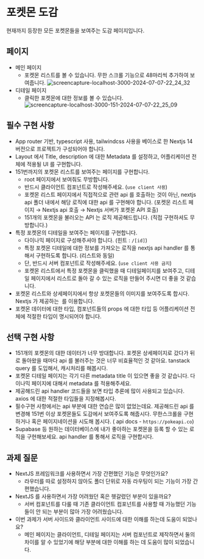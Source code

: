 # 포켓몬 도감

현재까지 등장한 모든 포켓몬들을 보여주는 도감 페이지입니다.



## 페이지

- 메인 페이지
  - 포켓몬 리스트를 볼 수 있습니다. 무한 스크롤 기능으로 48마리씩 추가하여 보여줍니다.
![screencapture-localhost-3000-2024-07-07-22_24_32](https://github.com/solpark16/pokemon-pokedex/assets/79960346/13f3f124-a06c-4d79-bc57-6a62b1ca1b9a)
- 디테일 페이지
  - 클릭한 포켓몬에 대한 정보를 볼 수 있습니다.
![screencapture-localhost-3000-151-2024-07-07-22_25_09](https://github.com/solpark16/pokemon-pokedex/assets/79960346/0be8f1fd-a18c-4427-951b-0451ef2f1c88)



## 필수 구현 사항

- App router 기반, typescript 사용, tailwindcss 사용을 베이스로 한 Nextjs 14 버전으로 프로젝트가 구성되어야 합니다.
- Layout 에서 Title, description 에 대한 Metadata 를 설정하고, 어플리케이션 전체에 적용될 UI 를 구현합니다.
- 151번까지의 포켓몬 리스트를 보여주는 페이지를 구현합니다.
  - root 페이지에서 보여줘도 무방합니다.
  - 반드시 클라이언트 컴포넌트로 작성해주세요. (`use client 사용`)
  - 포켓몬 리스트 페이지에서 직접적으로 관련 api 를 호출하는 것이 아닌, nextjs api 폴더 내에서 해당 로직에 대한 api 를 구현해야 합니다. (포켓몬 리스트 페이지 → Nextjs api 호출 → Nextjs 서버가 포켓몬 API 호출)
  - 151개의 포켓몬을 불러오는 API 는 로직 제공해드립니다. (직접 구현하셔도 무방합니다.)
- 특정 포켓몬의 디테일을 보여주는 페이지를 구현합니다.
  - 다이나믹 페이지로 구성해주셔야 합니다. (힌트 : `/[id]`)
  - 특정 포켓몬 디테일에 대한 정보를 가져오는 로직을 nextjs api handler 를 통해서 구현하도록 합니다. (리스트와 동일)
  - 단, 반드시 서버 컴포넌트로 작성해주세요. (`use client 사용 금지`)
  - 포켓몬 리스트에서 특정 포켓몬을 클릭했을 때 디테일페이지를 보여주고, 디테일 페이지에서 리스트로 돌아 갈 수 있는 로직을 만들어 주시면 더 좋을 것 같습니다.
- 포켓몬 리스트와 상세페이지에서 항상 포켓몬들의 이미지를 보여주도록 합시다. Nextjs 가 제공하는 <Image> 를 이용합니다.
- 포켓몬 데이터에 대한 타입, 컴포넌트들의 props 에 대한 타입 등 어플리케이션 전체에 적절한 타입이 명시되어야 합니다.

## 선택 구현 사항

- 151개의 포켓몬의 대한 데이터가 너무 방대합니다. 포켓몬 상세페이지로 갔다가 뒤로 돌아왔을 때마다 api 를 불러주는 것은 너무 비효율적인 것 같아요. tanstack query 를 도입해서, 캐시처리를 해봅시다.
- 포켓몬 디테일 페이지는 각기 다른 metadata title 이 있으면 좋을 것 같습니다. 다이나믹 페이지에 대해서 metadata 를 적용해주세요.
- 제공해드린 api handler 코드들을 보면 타입 추론에 많이 사용되고 있습니다. axios 에 대한 적절한 타입들을 지정해봅시다.
- 필수구현 사항에서는 api 부분에 대한 연습은 많이 없었는데요. 제공해드린 api 를 변경해 151번 이상 포켓몬들도 도감에서 보여주도록 해줍시다. 무한스크롤을 구현하거나 혹은 페이지네이션을 시도해 봅시다. ( api docs - `https://pokeapi.co`)
- Supabase 등 원하는 데이터베이스에 내가 좋아하는 포켓몬을 등록 할 수 있는 로직을 구현해보세요. api handler 를 통해서 로직을 구현합시다.

## 과제 질문

- NextJS 프레임워크를 사용하면서 가장 간편했던 기능은 무엇인가요?
  - 라우터를 따로 설정하지 않아도 폴더 단위로 자동 라우팅이 되는 기능이 가장 간편했습니다.
- NextJS 를 사용하면서 가장 어려웠던 혹은 헷갈렸던 부분이 있을까요?
  - 서버 컴포넌트를 다룰 때 기존 클라이언트 컴포넌트를 사용할 때 가능했던 기능들이 안 되는 부분이 많아 가장 어려웠습니다.
- 이번 과제가 서버 사이드와 클라이언트 사이드에 대한 이해를 하는데 도움이 되었나요?
  - 메인 페이지는 클라이언트, 디테일 페이지는 서버 컴포넌트로 제작하면서 둘의 차이를 알 수 있었기에 해당 부분에 대한 이해를 하는 데 도움이 많이 되었습니다.
